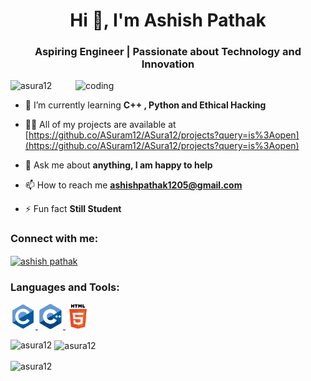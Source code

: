 <h1 align="center">Hi 👋, I'm Ashish Pathak</h1>
<h3 align="center">Aspiring Engineer | Passionate about Technology and Innovation</h3>

<img align="right" alt="coding" width="400" src="https://user-images.githubusercontent.com/55389276/140866485-8fb1c876-9a8f-4d6a-98dc-08c4981eaf70.gif">

<p align="left"> <img src="https://komarev.com/ghpvc/?username=asura12&label=Profile%20views&color=0e75b6&style=flat" alt="asura12" /> </p>

- 🌱 I’m currently learning **C++ , Python and Ethical Hacking**

- 👨‍💻 All of my projects are available at [https://github.co/ASuram12/ASura12/projects?query=is%3Aopen](https://github.co/ASuram12/ASura12/projects?query=is%3Aopen)

- 💬 Ask me about **anything, I am happy to help**

- 📫 How to reach me **ashishpathak1205@gmail.com**

- ⚡ Fun fact **Still Student**

<h3 align="left">Connect with me:</h3>
<p align="left">
<a href="https://linkedin.com/in/ashish pathak" target="blank"><img align="center" src="https://raw.githubusercontent.com/rahuldkjain/github-profile-readme-generator/master/src/images/icons/Social/linked-in-alt.svg" alt="ashish pathak" height="30" width="40" /></a>
</p>

<h3 align="left">Languages and Tools:</h3>
<p align="left"> <a href="https://www.cprogramming.com/" target="_blank" rel="noreferrer"> <img src="https://raw.githubusercontent.com/devicons/devicon/master/icons/c/c-original.svg" alt="c" width="40" height="40"/> </a> <a href="https://www.w3schools.com/cpp/" target="_blank" rel="noreferrer"> <img src="https://raw.githubusercontent.com/devicons/devicon/master/icons/cplusplus/cplusplus-original.svg" alt="cplusplus" width="40" height="40"/> </a> <a href="https://www.w3.org/html/" target="_blank" rel="noreferrer"> <img src="https://raw.githubusercontent.com/devicons/devicon/master/icons/html5/html5-original-wordmark.svg" alt="html5" width="40" height="40"/> </a> </p>

<p><img align="left" src="https://github-readme-stats.vercel.app/api/top-langs?username=asura12&show_icons=true&locale=en&layout=compact" alt="asura12" /></p>

<p>&nbsp;<img align="center" src="https://github-readme-stats.vercel.app/api?username=asura12&show_icons=true&locale=en" alt="asura12" /></p>

<p><img align="center" src="https://github-readme-streak-stats.herokuapp.com/?user=asura12&" alt="asura12" /></p>
